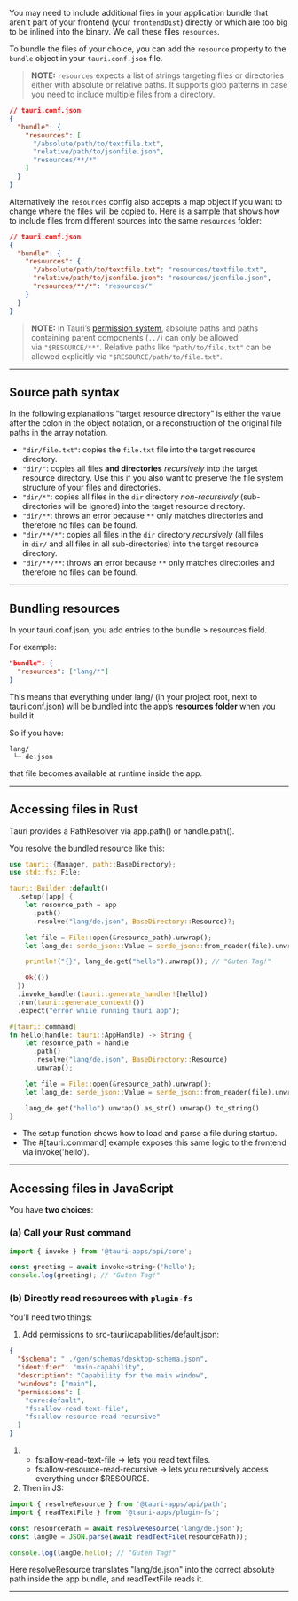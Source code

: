 
You may need to include additional files in your application bundle that aren't part of your frontend (your `frontendDist`) directly or which are too big to be inlined into the binary. We call these files `resources`.

To bundle the files of your choice, you can add the `resource` property to the `bundle` object in your `tauri.conf.json` file.

> **NOTE:** `resources` expects a list of strings targeting files or directories either with absolute or relative paths. It supports glob patterns in case you need to include multiple files from a directory.

```json
// tauri.conf.json
{
  "bundle": {
    "resources": [
      "/absolute/path/to/textfile.txt",
      "relative/path/to/jsonfile.json",
      "resources/**/*"
    ]
  }
}
```

Alternatively the `resources` config also accepts a map object if you want to change where the files will be copied to. Here is a sample that shows how to include files from different sources into the same `resources` folder:

```json
// tauri.conf.json
{
  "bundle": {
    "resources": {
      "/absolute/path/to/textfile.txt": "resources/textfile.txt",
      "relative/path/to/jsonfile.json": "resources/jsonfile.json",
      "resources/**/*": "resources/"
    }
  }
}
```

> **NOTE:** In Tauri’s [permission system](https://v2.tauri.app/reference/acl/capability/), absolute paths and paths containing parent components (`../`) can only be allowed via `"$RESOURCE/**"`. Relative paths like `"path/to/file.txt"` can be allowed explicitly via `"$RESOURCE/path/to/file.txt"`.

---
## Source path syntax

In the following explanations “target resource directory” is either the value after the colon in the object notation, or a reconstruction of the original file paths in the array notation.

- `"dir/file.txt"`: copies the `file.txt` file into the target resource directory.
- `"dir/"`: copies all files **and directories** _recursively_ into the target resource directory. Use this if you also want to preserve the file system structure of your files and directories.
- `"dir/*"`: copies all files in the `dir` directory _non-recursively_ (sub-directories will be ignored) into the target resource directory.
- `"dir/**`: throws an error because `**` only matches directories and therefore no files can be found.
- `"dir/**/*"`: copies all files in the `dir` directory _recursively_ (all files in `dir/` and all files in all sub-directories) into the target resource directory.
- `"dir/**/**`: throws an error because `**` only matches directories and therefore no files can be found.
---
## Bundling resources

In your tauri.conf.json, you add entries to the bundle > resources field.

For example:

```json
"bundle": {
  "resources": ["lang/*"]
}
```

This means that everything under lang/ (in your project root, next to tauri.conf.json) will be bundled into the app’s **resources folder** when you build it.

So if you have:

```
lang/
 └─ de.json
```

that file becomes available at runtime inside the app.

---
## Accessing files in Rust

Tauri provides a PathResolver via app.path() or handle.path().

You resolve the bundled resource like this:

```rust
use tauri::{Manager, path::BaseDirectory};
use std::fs::File;

tauri::Builder::default()
  .setup(|app| {
    let resource_path = app
      .path()
      .resolve("lang/de.json", BaseDirectory::Resource)?;

    let file = File::open(&resource_path).unwrap();
    let lang_de: serde_json::Value = serde_json::from_reader(file).unwrap();

    println!("{}", lang_de.get("hello").unwrap()); // "Guten Tag!"

    Ok(())
  })
  .invoke_handler(tauri::generate_handler![hello])
  .run(tauri::generate_context!())
  .expect("error while running tauri app");

#[tauri::command]
fn hello(handle: tauri::AppHandle) -> String {
    let resource_path = handle
      .path()
      .resolve("lang/de.json", BaseDirectory::Resource)
      .unwrap();

    let file = File::open(&resource_path).unwrap();
    let lang_de: serde_json::Value = serde_json::from_reader(file).unwrap();

    lang_de.get("hello").unwrap().as_str().unwrap().to_string()
}
```

- The setup function shows how to load and parse a file during startup.
- The #[tauri::command] example exposes this same logic to the frontend via invoke('hello').

---
## Accessing files in JavaScript

You have **two choices**:

### (a) Call your Rust command

```js
import { invoke } from '@tauri-apps/api/core';

const greeting = await invoke<string>('hello');
console.log(greeting); // "Guten Tag!"
```

### (b) Directly read resources with `plugin-fs`

You’ll need two things:

1. Add permissions to src-tauri/capabilities/default.json:    

```json
{
  "$schema": "../gen/schemas/desktop-schema.json",
  "identifier": "main-capability",
  "description": "Capability for the main window",
  "windows": ["main"],
  "permissions": [
    "core:default",
    "fs:allow-read-text-file",
    "fs:allow-resource-read-recursive"
  ]
}
```

1. - fs:allow-read-text-file → lets you read text files.
    - fs:allow-resource-read-recursive → lets you recursively access everything under $RESOURCE.
2. Then in JS:

```js
import { resolveResource } from '@tauri-apps/api/path';
import { readTextFile } from '@tauri-apps/plugin-fs';

const resourcePath = await resolveResource('lang/de.json');
const langDe = JSON.parse(await readTextFile(resourcePath));

console.log(langDe.hello); // "Guten Tag!"
```

Here resolveResource translates "lang/de.json" into the correct absolute path inside the app bundle, and readTextFile reads it.

---